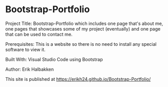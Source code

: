 # Bootstrap-Portfolio

Project Title:
Bootstrap-Portfolio which includes one page that's about me, one pages that showcases some of my project (eventually) and one page that can be used to contact me. 

Prerequisites:
This is a website so there is no need to install any special software to view it.

Built With:
Visual Studio Code using Bootstrap

Author:
Erik Halbakken

This site is published at https://erikh24.github.io/Bootstrap-Portfolio/
